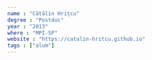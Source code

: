 ```yaml
---
name : "Cătălin Hriţcu"
degree : "Postdoc"
year : "2013"
where : "MPI-SP"
website : "https://catalin-hritcu.github.io"
tags : ["alum"]
---
```

